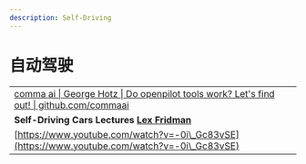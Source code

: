 ```yaml
---
description: Self-Driving
---
```


# 自动驾驶

|                                                                                                                                          |
| ---------------------------------------------------------------------------------------------------------------------------------------- |
| [comma ai \| George Hotz \| Do openpilot tools work? Let's find out! \| github.com/commaai](https://www.youtube.com/watch?v=ixfAdv9sL30) |
| **Self-Driving Cars Lectures **[**Lex Fridman**](https://www.youtube.com/playlist?list=PLrAXtmErZgOeY0lkVCIVafdGFOTi45amq)****           |
| [https://www.youtube.com/watch?v=-0i\_Gc83vSE](https://www.youtube.com/watch?v=-0i\_Gc83vSE)                                             |
